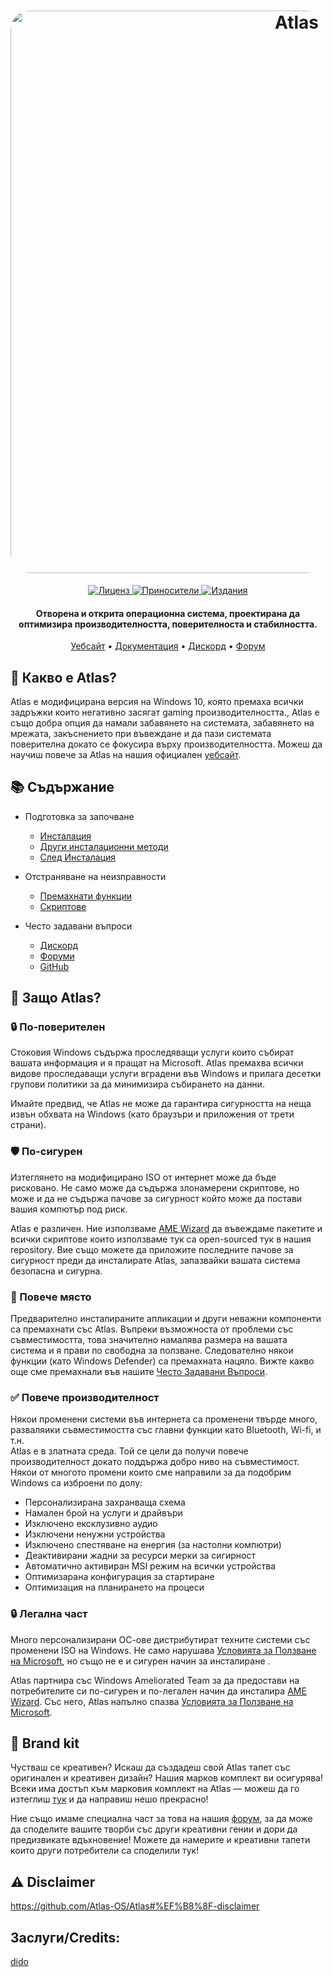 <h1 align="center">
  <a href="http://atlasos.net"><img src="https://cdn.jsdelivr.net/gh/Atlas-OS/Atlas@main/img/banner.png" alt="Atlas" width="900" style="border-radius: 30px"></a>
</h1>
  <p align="center">
    <a href="https://github.com/Atlas-OS/Atlas/blob/main/LICENSE">
      <img alt="Лиценз" src="https://img.shields.io/github/license/atlas-os/atlas?style=for-the-badge&logo=github&color=1A91FF"/>
    </a>
    <a href="https://github.com/Atlas-OS/Atlas/graphs/contributors">
      <img alt="Приносители" src="https://img.shields.io/github/contributors/atlas-os/atlas?style=for-the-badge&color=1A91FF" />
    </a>
    <a href="https://github.com/Atlas-OS/Atlas/releases/latest">
      <img alt="Издания" src="https://img.shields.io/github/release/atlas-os/atlas?style=for-the-badge&color=1A91FF" />
    </a>
  </p>
<h4 align="center">Отворена и открита операционна система, проектирана да оптимизира производителността, поверителноста и стабилността.</h4>

<p align="center">
  <a href="https://atlasos.net">Уебсайт</a>
  •
  <a href="https://docs.atlasos.net">Документация</a>
  •
  <a href="https://discord.atlasos.net" target="_blank">Дискорд</a>
  •
  <a href="https://forum.atlasos.net">Форум</a>
</p>

## 🤔 **Какво е Atlas?**

Atlas е модифицирана версия на Windows 10, която премаха всички задръжки които негативно засягат gaming производителността., 
Atlas е също добра опция да намали забавянето на системата, забавянето на мрежата, закъснението при въвеждане и да пази системата поверителна докато се фокусира върху производителността. 
Можеш да научиш повече за Atlas на нашия официален [уебсайт](https://atlasos.net). 

## 📚 **Съдържание**

- Подготовка за започване
  - [Инсталация](https://docs.atlasos.net/getting-started/installation)
  - [Други инсталационни методи](https://docs.atlasos.net/getting-started/other-installation-methods/no-usb)
  - [След Инсталация](https://docs.atlasos.net/getting-started/post-installation/drivers)

- Отстраняване на неизправности
  - [Премахнати функции](https://docs.atlasos.net/troubleshooting/removed-features)
  - [Скриптове](https://docs.atlasos.net/troubleshooting/scripts)

- Често задавани въпроси
  - [Дискорд](https://docs.atlasos.net/faq/community/discord)
  - [Форуми](https://docs.atlasos.net/faq/community/forums)
  - [GitHub](https://docs.atlasos.net/faq/community/github)

## 👀 **Защо Atlas?**

### 🔒 По-поверителен
Стоковия Windows съдържа проследяващи услуги които събират вашата информация и я пращат на Microsoft.
Atlas премахва всички видове проследаващи услуги вградени във Windows и прилага десетки групови политики за да минимизира събирането на данни. 

Имайте предвид, че Atlas не може да гарантира сигурността на неща извън обхвата на Windows (като браузъри и приложения от трети страни).

### 🛡️ По-сигурен
Изтеглянето на модифицирано ISO от интернет може да бъде рисковано. Не само може да съдържа злонамерени скриптове, но може и да не съдържа пачове за сигурност който може да постави вашия компютър под риск.

Atlas е различен. Ние използваме [AME Wizard](https://ameliorated.io) да въвеждаме пакетите и всички скриптове които използваме тук са open-sourced тук в нашия repository. Вие също можете да приложите последните пачове за сигурност преди да инсталирате Atlas, запазвайки вашата система безопасна и сигурна.

### 🚀 Повече място
Предварително инсталираните апликации и други неважни компоненти са премахнати със Atlas. Въпреки възможноста от проблеми със съвместимостта, това значително намалява размера на вашата система и я прави по свободна за ползване. Следователно някои функции (като Windows Defender) са премахната нацяло.
Вижте какво още сме премахнали във нашите [Често Задавани Въпроси](https://docs.atlasos.net/troubleshooting/removed-features).

### ✅ Повече производителност
Някои променени системи във интернета са променени твърде много, разваляики съвместимостта със главни функции като Bluetooth, Wi-fi, и т.н.  
Atlas е в златната среда. Той се цели да получи повече производителност докато поддържа добро ниво на съвместимост.
Някои от многото промени които сме направили за да подобрим Windows са изброени по долу:
- Персонализирана захранваща схема
- Намален брой на услуги и драйвъри
- Изключено ексклузивно аудио
- Изключени ненужни устройства
- Изключено спестяване на енергия (за настолни компютри) 
- Деактивирани жадни за ресурси мерки за сигирност
- Автоматично активиран MSI режим на всички устройства
- Оптимизарана конфигурация за стартиране 
- Оптимизация на планирането на процеси 

### 🔒 Легална част
Много персонализирани ОС-ове дистрибутират техните системи със променени ISO на Windows. Не само нарушава [Условията за Ползване на Microsoft](https://www.microsoft.com/en-us/Useterms/Retail/Windows/10/UseTerms_Retail_Windows_10_Bulgarian.htm), но също не е и сигурен начин за инсталиране .

Atlas партнира със Windows Ameliorated Team за да предостави на потребителите си по-сигурен и по-легален начин да инсталира [AME Wizard](https://ameliorated.io). Със него, Atlas напълно спазва [Условията за Ползване на Microsoft](https://www.microsoft.com/en-us/Useterms/Retail/Windows/10/UseTerms_Retail_Windows_10_Bulgarian.htm).

## 🎨 Brand kit
Чустваш се креативен? Искаш да създадеш свой Atlas тапет със оригинален и креативен дизайн? Нашия марков комплект ви осигурява!
Всеки има достъп към марковия комплект на Atlas — можеш да го изтеглиш [тук](https://cdn.jsdelivr.net/gh/Atlas-OS/Atlas@main/img/brand-kit.zip) и да направиш нешо прекрасно!

Ние също имаме специална част за това на нашия [форум](https://forum.atlasos.net/t/art-showcase), за да може да споделите вашите творби със други креативни гении и дори да предизвикате вдъхновение! Можете да намерите и креативни тапети които други потребители са споделили тук!

## ⚠️ Disclaimer
https://github.com/Atlas-OS/Atlas#%EF%B8%8F-disclaimer

## Заслуги/Credits: 
[dido](https://github.com/notdido)
